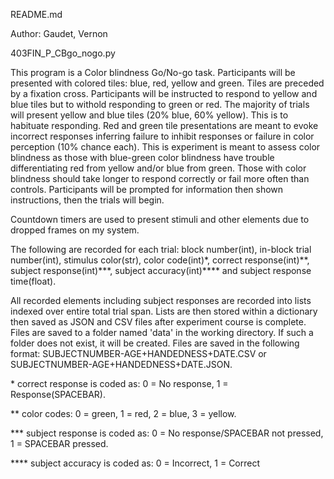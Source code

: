 README.md

Author: Gaudet, Vernon


403FIN_P_CBgo_nogo.py


This program is a Color blindness Go/No-go task. Participants will be presented with colored tiles: blue, red, yellow and green. 
Tiles are preceded by a fixation cross. Participants will be instructed to respond to  yellow and blue tiles but to
withold responding to green or red. The majority of trials will present yellow and blue tiles (20% blue, 60% yellow). This is to habituate responding. 
Red and green tile presentations are meant to evoke incorrect responses inferring failure to inhibit responses or failure in color perception (10% chance each). 
This is experiment is meant to assess color blindness as those with blue-green color blindness have trouble differentiating red 
from yellow and/or blue from green. Those with color blindness should take longer to respond correctly or fail more often than controls.
Participants will be prompted for information then shown instructions, then the trials will begin.


Countdown timers are used to present stimuli and other elements due to dropped frames on my system.

The following are recorded for each trial: block number(int), in-block trial number(int), stimulus color(str), color code(int)\*, correct response(int)\*\*, subject response(int)\*\*\*, subject accuracy(int)\*\*\*\* and subject response time(float).

All recorded elements including subject responses are recorded into lists indexed over entire total trial span. Lists are then stored within a dictionary then saved as JSON and CSV files after experiment course is complete. Files are saved to a folder named 'data' in the working directory. If such a folder does not exist, it will be created. Files are saved in the following format: SUBJECTNUMBER-AGE+HANDEDNESS+DATE.CSV or SUBJECTNUMBER-AGE+HANDEDNESS+DATE.JSON.

\* correct response is coded as: 0 = No response, 1 = Response(SPACEBAR).
 
\** color codes: 0 = green, 1 = red, 2 = blue, 3 = yellow.

\*** subject response is coded as: 0 = No response/SPACEBAR not pressed, 1 = SPACEBAR pressed.

\**** subject accuracy is coded as: 0 = Incorrect, 1 = Correct
